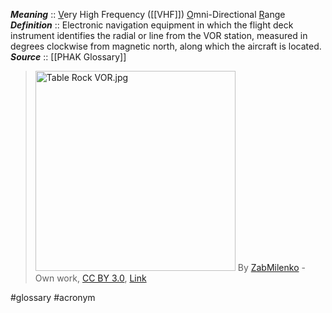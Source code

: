 ***Meaning*** :: <u>V</u>ery High Frequency ([[VHF]]) <u>O</u>mni-Directional <u>R</u>ange
***Definition***    :: Electronic navigation equipment in which the flight deck instrument identifies the radial or line from the VOR station, measured in degrees clockwise from magnetic north, along which the aircraft is located.
***Source***         :: [[PHAK Glossary]]

> <a href="https://commons.wikimedia.org/wiki/File:Table_Rock_VOR.jpg#/media/File:Table_Rock_VOR.jpg"><img src="https://upload.wikimedia.org/wikipedia/commons/e/e6/Table_Rock_VOR.jpg" alt="Table Rock VOR.jpg" width="320"></a>
> By <a href="https://en.wikipedia.org/wiki/User:ZabMilenko" class="extiw" title="w:User:ZabMilenko">ZabMilenko</a> - <span class="int-own-work" lang="en">Own work</span>, <a href="https://creativecommons.org/licenses/by/3.0" title="Creative Commons Attribution 3.0">CC BY 3.0</a>, <a href="https://commons.wikimedia.org/w/index.php?curid=8016034">Link</a>

#glossary #acronym